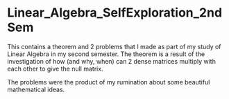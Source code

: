 # Linear_Algebra_SelfExploration_2ndSem
This contains a theorem and 2 problems that I made as part of my study of Linear Algebra in my second semester. The theorem is a result of the investigation of how (and why, when)
can 2 dense matrices multiply with each other to give the null matrix.

The problems were the product of my rumination about some beautiful mathematical ideas.
